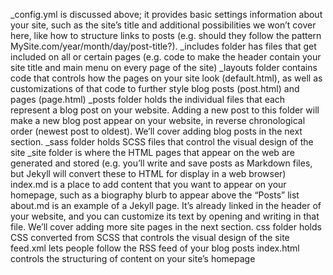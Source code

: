 _config.yml is discussed above; it provides basic settings information about your site, such as the site’s title and additional possibilities we won’t cover here, like how to structure links to posts (e.g. should they follow the pattern MySite.com/year/month/day/post-title?).
_includes folder has files that get included on all or certain pages (e.g. code to make the header contain your site title and main menu on every page of the site)
_layouts folder contains code that controls how the pages on your site look (default.html), as well as customizations of that code to further style blog posts (post.html) and pages (page.html)
_posts folder holds the individual files that each represent a blog post on your website. Adding a new post to this folder will make a new blog post appear on your website, in reverse chronological order (newest post to oldest). We’ll cover adding blog posts in the next section.
_sass folder holds SCSS files that control the visual design of the site
_site folder is where the HTML pages that appear on the web are generated and stored (e.g. you’ll write and save posts as Markdown files, but Jekyll will convert these to HTML for display in a web browser)
index.md is a place to add content that you want to appear on your homepage, such as a biography blurb to appear above the “Posts” list
about.md is an example of a Jekyll page. It’s already linked in the header of your website, and you can customize its text by opening and writing in that file. We’ll cover adding more site pages in the next section.
css folder holds CSS converted from SCSS that controls the visual design of the site
feed.xml lets people follow the RSS feed of your blog posts
index.html controls the structuring of content on your site’s homepage
